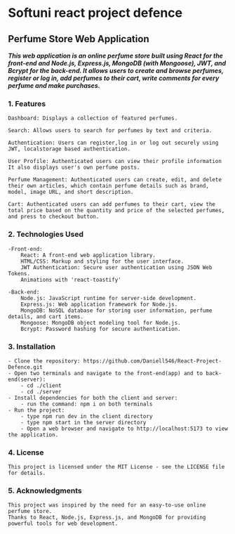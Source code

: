# Softuni react project defence

## **Perfume Store Web Application**

***This web application is an online perfume store built using React for the front-end and Node.js, Express.js, MongoDB (with Mongoose), JWT, and Bcrypt for the back-end. It allows users to create and browse perfumes, register or log in, add perfumes to their cart, write comments for every perfume and make purchases.***


### 1. Features

    Dashboard: Displays a collection of featured perfumes.

    Search: Allows users to search for perfumes by text and criteria.

    Authentication: Users can register,log in or log out securely using JWT, localstorage based authentication.

    User Profile: Authenticated users can view their profile information It also displays user's own perfume posts.

    Perfume Management: Authenticated users can create, edit, and delete their own articles, which contain perfume details such as brand, model, image URL, and short description.

    Cart: Authenticated users can add perfumes to their cart, view the total price based on the quantity and price of the selected perfumes, and press to checkout button.

### 2. Technologies Used

    -Front-end:
        React: A front-end web application library.
        HTML/CSS: Markup and styling for the user interface.
        JWT Authentication: Secure user authentication using JSON Web Tokens.
        Animations with 'react-toastify'

    -Back-end:
        Node.js: JavaScript runtime for server-side development.
        Express.js: Web application framework for Node.js.
        MongoDB: NoSQL database for storing user information, perfume details, and cart items.
        Mongoose: MongoDB object modeling tool for Node.js.
        Bcrypt: Password hashing for secure authentication.

### 3. Installation 

    - Clone the repository: https://github.com/Daniell546/React-Project-Defence.git
    - Open two terminals and navigate to the front-end(app) and to back-end(server):
        - cd ./client
        - cd ./server
    - Install dependencies for both the client and server:
        - run the command: npm i on both terminals
    - Run the project:
        - type npm run dev in the client directory 
        - type npm start in the server directory
        - Open a web browser and navigate to http://localhost:5173 to view the application.

### 4. License

    This project is licensed under the MIT License - see the LICENSE file for details.

### 5. Acknowledgments

    This project was inspired by the need for an easy-to-use online perfume store.
    Thanks to React, Node.js, Express.js, and MongoDB for providing powerful tools for web development.